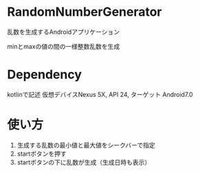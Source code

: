 # RandomNumberGenerator

乱数を生成するAndroidアプリケーション

minとmaxの値の間の一様整数乱数を生成

# Dependency
kotlinで記述
仮想デバイスNexus 5X, API 24, ターゲット Android7.0

# 使い方

1. 生成する乱数の最小値と最大値をシークバーで指定
2. startボタンを押す
3. startボタンの下に乱数が生成（生成日時も表示）
